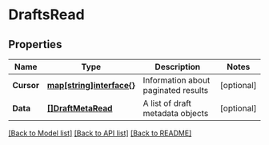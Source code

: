 # DraftsRead

## Properties

Name | Type | Description | Notes
------------ | ------------- | ------------- | -------------
**Cursor** | [**map[string]interface{}**](.md) | Information about paginated results | [optional] 
**Data** | [**[]DraftMetaRead**](DraftMetaRead.md) | A list of draft metadata objects | [optional] 

[[Back to Model list]](../README.md#documentation-for-models) [[Back to API list]](../README.md#documentation-for-api-endpoints) [[Back to README]](../README.md)


